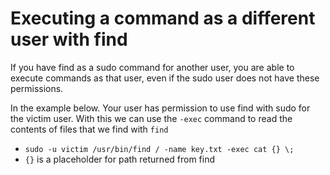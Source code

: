 # Executing a command as a different user with find

If you have find as a sudo command for another user, you
are able to execute commands as that user, even if the sudo
user does not have these permissions.

In the example below. Your user has permission to use find
with sudo for the victim user. With this we can use the `-exec`
command to read the contents of files that we find with `find`

- `sudo -u victim /usr/bin/find / -name key.txt -exec cat {} \;`
- `{}` is a placeholder for path returned from find

